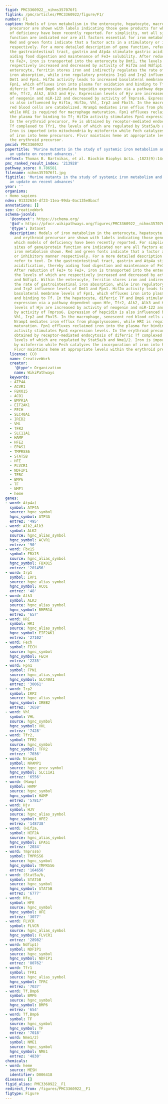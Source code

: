 ```yaml
---
figid: PMC3360922__nihms357076f1
figlink: /pmc/articles/PMC3360922/figure/F1/
number: F1
caption: Models of iron metabolism in the enterocyte, hepatocyte, macrophage and erythroid
  precursor are shown with labels indicating those gene products for which models
  of deficiency have been recently reported. For simplicity, not all sites of gene/protein
  function are indicated nor are all factors essential for iron metabolism shown.
  Red and green fonts indicate that a factor acts in a stimulatory or inhibitory manner
  respectively. For a more detailed description of gene function, refer to text. In
  the gastrointestinal tract, gastrin and Atp4a stimulate gastric acidification, thereby
  aiding food digestion and maintenance of Fe3+ solubility. After reduction of Fe3+
  to Fe2+, iron is transported into the enterocyte by Dmt1, the levels of which are
  respectively increased and decreased by activity of Hif2α and Ndfip1. Within the
  enterocyte, ferritin stores iron and indirectly regulates the rate of gastrointestinal
  iron absorption, while iron regulatory proteins Irp1 and Irp2 influence levels of
  Dmt1 and Fpn1. Hif2α activity leads to increased basolateral membrane levels of
  Fpn1, which effluxes iron into plasma for oxidation and binding to Tf. In the hepatocyte,
  diferric Tf and Bmp6 stimulate hepcidin expression via a pathway dependent upon
  Hfe, Tfr2, Alk2, Alk3 and Hjv. Expression levels of Hjv are increased by activity
  of neogenin and miR-122 and decreased by activity of Tmprss6. Expression of hepcidin
  is also influenced by Hif1α, Hif2α, Vhl, Irp2 and Fbxl5. In the macrophage, senescent
  red blood cells are catabolized. Nramp1 mediates iron efflux from phagolysosomes,
  while HRI is required for macrophage maturation. Fpn1 effluxes reclaimed iron into
  the plasma for binding to Tf; Hif2α activity stimulates Fpn1 expression levels.
  In the erythroid precursor, Fe is obtained by receptor-mediated endocytosis of diferric
  Tf complexed to Tfr1, the levels of which are regulated by Stat5a/b and Nme1/2.
  Iron is imported into mitochondria by mitoferrin while Fech catalyzes the incorporation
  of iron into heme precursors. Flvcr maintains heme at appropriate levels within
  the erythroid precursor.
pmcid: PMC3360922
papertitle: 'Murine mutants in the study of systemic iron metabolism and its disorders:
  an update on recent advances.'
reftext: Thomas B. Bartnikas, et al. Biochim Biophys Acta. ;1823(9):1444-1450.
pmc_ranked_result_index: '213928'
pathway_score: 0.786581
filename: nihms357076f1.jpg
figtitle: 'Murine mutants in the study of systemic iron metabolism and its disorders:
  an update on recent advances'
year: ''
organisms:
- Homo sapiens
ndex: 01332634-df23-11ea-99da-0ac135e8bacf
annotations: []
seo: CreativeWork
schema-jsonld:
  '@context': https://schema.org/
  '@id': https://pfocr.wikipathways.org/figures/PMC3360922__nihms357076f1.html
  '@type': Dataset
  description: Models of iron metabolism in the enterocyte, hepatocyte, macrophage
    and erythroid precursor are shown with labels indicating those gene products for
    which models of deficiency have been recently reported. For simplicity, not all
    sites of gene/protein function are indicated nor are all factors essential for
    iron metabolism shown. Red and green fonts indicate that a factor acts in a stimulatory
    or inhibitory manner respectively. For a more detailed description of gene function,
    refer to text. In the gastrointestinal tract, gastrin and Atp4a stimulate gastric
    acidification, thereby aiding food digestion and maintenance of Fe3+ solubility.
    After reduction of Fe3+ to Fe2+, iron is transported into the enterocyte by Dmt1,
    the levels of which are respectively increased and decreased by activity of Hif2α
    and Ndfip1. Within the enterocyte, ferritin stores iron and indirectly regulates
    the rate of gastrointestinal iron absorption, while iron regulatory proteins Irp1
    and Irp2 influence levels of Dmt1 and Fpn1. Hif2α activity leads to increased
    basolateral membrane levels of Fpn1, which effluxes iron into plasma for oxidation
    and binding to Tf. In the hepatocyte, diferric Tf and Bmp6 stimulate hepcidin
    expression via a pathway dependent upon Hfe, Tfr2, Alk2, Alk3 and Hjv. Expression
    levels of Hjv are increased by activity of neogenin and miR-122 and decreased
    by activity of Tmprss6. Expression of hepcidin is also influenced by Hif1α, Hif2α,
    Vhl, Irp2 and Fbxl5. In the macrophage, senescent red blood cells are catabolized.
    Nramp1 mediates iron efflux from phagolysosomes, while HRI is required for macrophage
    maturation. Fpn1 effluxes reclaimed iron into the plasma for binding to Tf; Hif2α
    activity stimulates Fpn1 expression levels. In the erythroid precursor, Fe is
    obtained by receptor-mediated endocytosis of diferric Tf complexed to Tfr1, the
    levels of which are regulated by Stat5a/b and Nme1/2. Iron is imported into mitochondria
    by mitoferrin while Fech catalyzes the incorporation of iron into heme precursors.
    Flvcr maintains heme at appropriate levels within the erythroid precursor.
  license: CC0
  name: CreativeWork
  creator:
    '@type': Organization
    name: WikiPathways
  keywords:
  - ATP4A
  - ACVR1
  - FBXO15
  - ACO1
  - BMPR1A
  - EIF2AK1
  - FECH
  - SLC40A1
  - IREB2
  - VHL
  - TFR2
  - SLC11A1
  - HAMP
  - HFE2
  - EPAS1
  - TMPRSS6
  - STAT5B
  - HFE
  - FLVCR1
  - NDFIP1
  - TFRC
  - BMP6
  - TF
  - NME1
  - heme
genes:
- word: Atp4a)
  symbol: ATP4A
  source: hgnc_symbol
  hgnc_symbol: ATP4A
  entrez: '495'
- word: Alk2,Alk3
  symbol: ALK2
  source: hgnc_alias_symbol
  hgnc_symbol: ACVR1
  entrez: '90'
- word: Fbx15
  symbol: FBX15
  source: hgnc_alias_symbol
  hgnc_symbol: FBXO15
  entrez: '201456'
- word: Irp1
  symbol: IRP1
  source: hgnc_alias_symbol
  hgnc_symbol: ACO1
  entrez: '48'
- word: Alk3
  symbol: ALK3
  source: hgnc_alias_symbol
  hgnc_symbol: BMPR1A
  entrez: '657'
- word: HRI
  symbol: HRI
  source: hgnc_alias_symbol
  hgnc_symbol: EIF2AK1
  entrez: '27102'
- word: Fech
  symbol: FECH
  source: hgnc_symbol
  hgnc_symbol: FECH
  entrez: '2235'
- word: Fpn1
  symbol: FPN1
  source: hgnc_alias_symbol
  hgnc_symbol: SLC40A1
  entrez: '30061'
- word: Irp2
  symbol: IRP2
  source: hgnc_alias_symbol
  hgnc_symbol: IREB2
  entrez: '3658'
- word: Vhl
  symbol: VHL
  source: hgnc_symbol
  hgnc_symbol: VHL
  entrez: '7428'
- word: Tfr2,
  symbol: TFR2
  source: hgnc_symbol
  hgnc_symbol: TFR2
  entrez: '7036'
- word: Nramp1
  symbol: NRAMP1
  source: hgnc_prev_symbol
  hgnc_symbol: SLC11A1
  entrez: '6556'
- word: (Hamp)
  symbol: HAMP
  source: hgnc_symbol
  hgnc_symbol: HAMP
  entrez: '57817'
- word: Hjv
  symbol: HJV
  source: hgnc_alias_symbol
  hgnc_symbol: HFE2
  entrez: '148738'
- word: (Hif2a,
  symbol: HIF2A
  source: hgnc_alias_symbol
  hgnc_symbol: EPAS1
  entrez: '2034'
- word: Tmprss6)
  symbol: TMPRSS6
  source: hgnc_symbol
  hgnc_symbol: TMPRSS6
  entrez: '164656'
- word: (Stat5a/b,
  symbol: STAT5B
  source: hgnc_symbol
  hgnc_symbol: STAT5B
  entrez: '6777'
- word: Hfe,
  symbol: HFE
  source: hgnc_symbol
  hgnc_symbol: HFE
  entrez: '3077'
- word: FLVCR
  symbol: FLVCR
  source: hgnc_alias_symbol
  hgnc_symbol: FLVCR1
  entrez: '28982'
- word: Ndfip1)
  symbol: NDFIP1
  source: hgnc_symbol
  hgnc_symbol: NDFIP1
  entrez: '80762'
- word: Tfr1
  symbol: TFR1
  source: hgnc_alias_symbol
  hgnc_symbol: TFRC
  entrez: '7037'
- word: Tf,Bmp6
  symbol: BMP6
  source: hgnc_symbol
  hgnc_symbol: BMP6
  entrez: '654'
- word: Tf,Bmp6
  symbol: TF
  source: hgnc_symbol
  hgnc_symbol: TF
  entrez: '7018'
- word: Nme1/2)
  symbol: NME1
  source: hgnc_symbol
  hgnc_symbol: NME1
  entrez: '4830'
chemicals:
- word: heme
  source: MESH
  identifier: D006418
diseases: []
figid_alias: PMC3360922__F1
redirect_from: /figures/PMC3360922__F1
figtype: Figure
---
```

